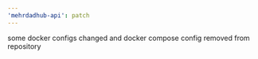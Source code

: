 ```yaml
---
'mehrdadhub-api': patch
---
```


some docker configs changed and docker compose config removed from repository
